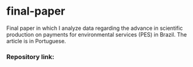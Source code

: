 # final-paper
Final paper in which I analyze data regarding the advance in scientific production on payments for environmental services (PES) in Brazil. The article is in Portuguese.


### Repository link:
<div> 
  <a href="https://repositorio.ufrn.br/handle/123456789/46001" target="_blank"></a> 
 
</div>
